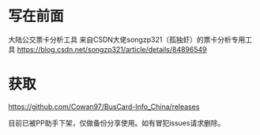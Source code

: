 # 写在前面
大陆公交票卡分析工具
来自CSDN大佬songzp321（孤独虾）的票卡分析专用工具
https://blog.csdn.net/songzp321/article/details/84896549

# 获取

https://github.com/Cowan97/BusCard-Info_China/releases


目前已被PP助手下架，仅做备份分享使用。如有冒犯issues请求删除。
